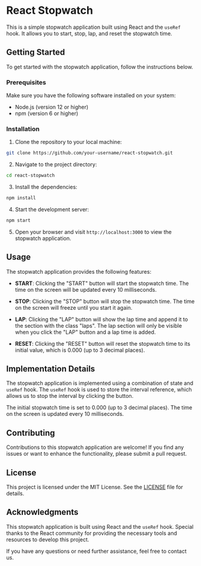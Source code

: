 # React Stopwatch

This is a simple stopwatch application built using React and the `useRef` hook. It allows you to start, stop, lap, and reset the stopwatch time.

## Getting Started

To get started with the stopwatch application, follow the instructions below.

### Prerequisites

Make sure you have the following software installed on your system:

- Node.js (version 12 or higher)
- npm (version 6 or higher)

### Installation

1. Clone the repository to your local machine:

```bash
git clone https://github.com/your-username/react-stopwatch.git
```

2. Navigate to the project directory:

```bash
cd react-stopwatch
```

3. Install the dependencies:

```bash
npm install
```

4. Start the development server:

```bash
npm start
```

5. Open your browser and visit `http://localhost:3000` to view the stopwatch application.

## Usage

The stopwatch application provides the following features:

- **START**: Clicking the "START" button will start the stopwatch time. The time on the screen will be updated every 10 milliseconds.

- **STOP**: Clicking the "STOP" button will stop the stopwatch time. The time on the screen will freeze until you start it again.

- **LAP**: Clicking the "LAP" button will show the lap time and append it to the section with the class "laps". The lap section will only be visible when you click the "LAP" button and a lap time is added.

- **RESET**: Clicking the "RESET" button will reset the stopwatch time to its initial value, which is 0.000 (up to 3 decimal places).

## Implementation Details

The stopwatch application is implemented using a combination of state and `useRef` hook. The `useRef` hook is used to store the interval reference, which allows us to stop the interval by clicking the button.

The initial stopwatch time is set to 0.000 (up to 3 decimal places). The time on the screen is updated every 10 milliseconds.

## Contributing

Contributions to this stopwatch application are welcome! If you find any issues or want to enhance the functionality, please submit a pull request.

## License

This project is licensed under the MIT License. See the [LICENSE](LICENSE) file for details.

## Acknowledgments

This stopwatch application is built using React and the `useRef` hook. Special thanks to the React community for providing the necessary tools and resources to develop this project.

If you have any questions or need further assistance, feel free to contact us.
